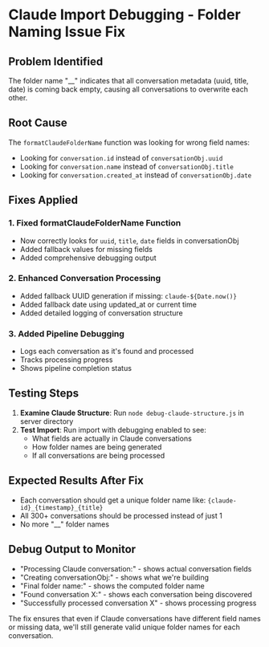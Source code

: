 # Claude Import Debugging - Folder Naming Issue Fix

## Problem Identified
The folder name "__" indicates that all conversation metadata (uuid, title, date) is coming back empty, causing all conversations to overwrite each other.

## Root Cause
The `formatClaudeFolderName` function was looking for wrong field names:
- Looking for `conversation.id` instead of `conversationObj.uuid`
- Looking for `conversation.name` instead of `conversationObj.title`  
- Looking for `conversation.created_at` instead of `conversationObj.date`

## Fixes Applied

### 1. Fixed formatClaudeFolderName Function
- Now correctly looks for `uuid`, `title`, `date` fields in conversationObj
- Added fallback values for missing fields
- Added comprehensive debugging output

### 2. Enhanced Conversation Processing
- Added fallback UUID generation if missing: `claude-${Date.now()}`
- Added fallback date using updated_at or current time
- Added detailed logging of conversation structure

### 3. Added Pipeline Debugging
- Logs each conversation as it's found and processed
- Tracks processing progress
- Shows pipeline completion status

## Testing Steps

1. **Examine Claude Structure**: Run `node debug-claude-structure.js` in server directory
2. **Test Import**: Run import with debugging enabled to see:
   - What fields are actually in Claude conversations
   - How folder names are being generated
   - If all conversations are being processed

## Expected Results After Fix
- Each conversation should get a unique folder name like: `{claude-id}_{timestamp}_{title}`
- All 300+ conversations should be processed instead of just 1
- No more "__" folder names

## Debug Output to Monitor
- "Processing Claude conversation:" - shows actual conversation fields
- "Creating conversationObj:" - shows what we're building
- "Final folder name:" - shows the computed folder name
- "Found conversation X:" - shows each conversation being discovered
- "Successfully processed conversation X" - shows processing progress

The fix ensures that even if Claude conversations have different field names or missing data, we'll still generate valid unique folder names for each conversation.
